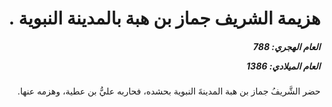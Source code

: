 <h1 dir="rtl">هزيمة الشريف جماز بن هبة بالمدينة النبوية .</h1>

<h5 dir="rtl">العام الهجري:  788

العام الميلادي: 1386

</h5>

<p dir="rtl">حضر الشَّريفُ جماز بن هبة المدينةَ النبوية بحشده، فحاربه عليُّ بن عطية، وهزمه عنها.</p></br>
